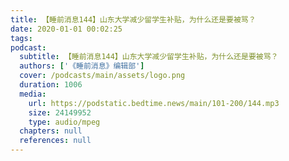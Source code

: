 ```yaml
---
title: 【睡前消息144】山东大学减少留学生补贴，为什么还是要被骂？
date: 2020-01-01 00:02:25
tags:
podcast:
  subtitle: 【睡前消息144】山东大学减少留学生补贴，为什么还是要被骂？
  authors: ['《睡前消息》编辑部']
  cover: /podcasts/main/assets/logo.png
  duration: 1006
  media:
    url: https://podstatic.bedtime.news/main/101-200/144.mp3
    size: 24149952
    type: audio/mpeg
  chapters: null
  references: null
---
```

